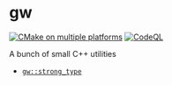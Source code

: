 # gw

[![CMake on multiple platforms](https://github.com/globberwops/gw/actions/workflows/cmake-multi-platform.yml/badge.svg)](https://github.com/globberwops/gw/actions/workflows/cmake-multi-platform.yml)
[![CodeQL](https://github.com/globberwops/gw/actions/workflows/codeql.yml/badge.svg)](https://github.com/globberwops/gw/actions/workflows/codeql.yml)

A bunch of small C++ utilities

 * [`gw::strong_type`](docs/strong_type.md)
